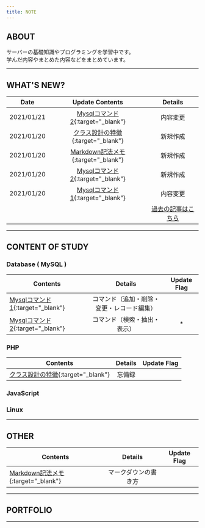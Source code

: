 ```yaml
---
title: NOTE
---
```

## ABOUT


サーバーの基礎知識やプログラミングを学習中です。  
学んだ内容やまとめた内容などをまとめています。

---
## WHAT'S NEW?

|Date|Update Contents|Details|
|---|:-:|:-:|
|2021/01/21| [Mysqlコマンド2](mysql/com_sed.md){:target="_blank"}|内容変更|
|2021/01/20| [クラス設計の特徴](php/class_design.md){:target="_blank"}|新規作成|
|2021/01/20| [Markdown記法メモ](markdown.md){:target="_blank"}|新規作成|
|2021/01/20| [Mysqlコマンド2](mysql/com_sed.md){:target="_blank"}|新規作成|
|2021/01/20| [Mysqlコマンド1](mysql/com_adm.md){:target="_blank"}|内容変更| 
|||[過去の記事はこちら](old.md)|

---

## CONTENT OF STUDY 

### Database ( MySQL ) 

|Contents|Details|Update Flag|
|---|:-:|:-:|
| [Mysqlコマンド1](mysql/com_adm.md){:target="_blank"}|コマンド（追加・削除・変更・レコード編集）||
| [Mysqlコマンド2](mysql/com_sed.md){:target="_blank"}|コマンド（検索・抽出・表示）|*|

### PHP

|Contents|Details|Update Flag|
|---|:-:|:-:|
| [クラス設計の特徴](php/class_design.md){:target="_blank"}|忘備録||

### JavaScript  


### Linux  


---

## OTHER

|Contents|Details|Update Flag|
|---|:-:|:-:|
| [Markdown記法メモ](markdown.md){:target="_blank"}|マークダウンの書き方||


---  

## PORTFOLIO

---
<!-- Last update:2021/01/20 -->